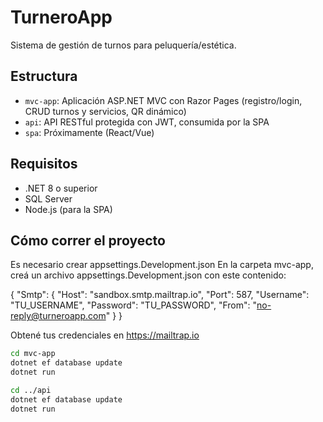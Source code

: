 # TurneroApp

Sistema de gestión de turnos para peluquería/estética.

## Estructura

- `mvc-app`: Aplicación ASP.NET MVC con Razor Pages (registro/login, CRUD turnos y servicios, QR dinámico)
- `api`: API RESTful protegida con JWT, consumida por la SPA
- `spa`: Próximamente (React/Vue)

## Requisitos

- .NET 8 o superior
- SQL Server
- Node.js (para la SPA)

## Cómo correr el proyecto

Es necesario crear appsettings.Development.json
En la carpeta mvc-app, creá un archivo appsettings.Development.json con este contenido:

{
  "Smtp": {
    "Host": "sandbox.smtp.mailtrap.io",
    "Port": 587,
    "Username": "TU_USERNAME",
    "Password": "TU_PASSWORD",
    "From": "no-reply@turneroapp.com"
  }
}

Obtené tus credenciales en https://mailtrap.io

```bash
cd mvc-app
dotnet ef database update
dotnet run
```

```bash
cd ../api
dotnet ef database update
dotnet run
```
